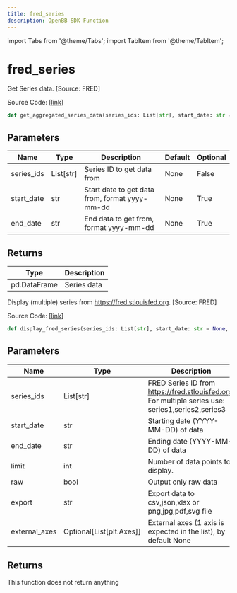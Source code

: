 ```yaml
---
title: fred_series
description: OpenBB SDK Function
---
```


import Tabs from '@theme/Tabs';
import TabItem from '@theme/TabItem';

# fred_series

<Tabs>
<TabItem value="model" label="Model" default>

Get Series data. [Source: FRED]

Source Code: [[link](https://github.com/OpenBB-finance/OpenBBTerminal/tree/main/openbb_terminal/economy/fred_model.py#L208)]

```python
def get_aggregated_series_data(series_ids: List[str], start_date: str = None, end_date: str = None) -> Tuple
```
## Parameters

| Name | Type | Description | Default | Optional |
| ---- | ---- | ----------- | ------- | -------- |
| series_ids | List[str] | Series ID to get data from | None | False |
| start_date | str | Start date to get data from, format yyyy-mm-dd | None | True |
| end_date | str | End data to get from, format yyyy-mm-dd | None | True |

## Returns

| Type | Description |
| ---- | ----------- |
| pd.DataFrame | Series data |



</TabItem>
<TabItem value="view" label="View">

Display (multiple) series from https://fred.stlouisfed.org. [Source: FRED]

Source Code: [[link](https://github.com/OpenBB-finance/OpenBBTerminal/tree/main/openbb_terminal/economy/fred_view.py#L76)]

```python
def display_fred_series(series_ids: List[str], start_date: str = None, end_date: str = None, limit: int = 10, get_data: bool = False, raw: bool = False, export: str = "", external_axes: Optional[List[matplotlib.axes._axes.Axes]] = None) -> None
```
## Parameters

| Name | Type | Description | Default | Optional |
| ---- | ---- | ----------- | ------- | -------- |
| series_ids | List[str] | FRED Series ID from https://fred.stlouisfed.org. For multiple series use: series1,series2,series3 | None | False |
| start_date | str | Starting date (YYYY-MM-DD) of data | None | True |
| end_date | str | Ending date (YYYY-MM-DD) of data | None | True |
| limit | int | Number of data points to display. | 10 | True |
| raw | bool | Output only raw data | False | True |
| export | str | Export data to csv,json,xlsx or png,jpg,pdf,svg file |  | True |
| external_axes | Optional[List[plt.Axes]] | External axes (1 axis is expected in the list), by default None | None | True |

## Returns

This function does not return anything



</TabItem>
</Tabs>